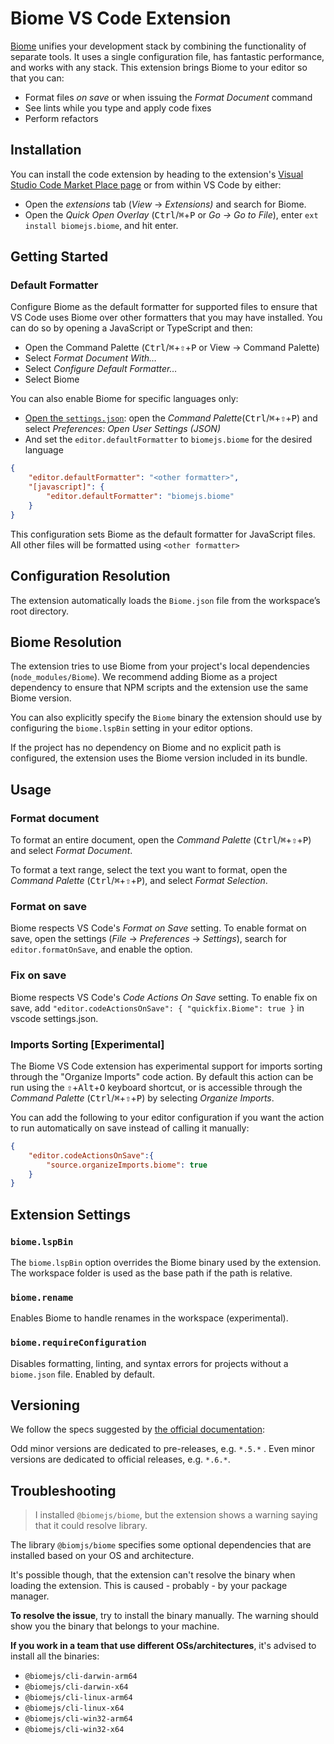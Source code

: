 # Biome VS Code Extension

[Biome](https://biomejs.dev/) unifies your development stack by combining the functionality of separate tools. It uses a single configuration file, has fantastic performance, and works with any stack. This extension brings Biome to your editor so that you can:

- Format files *on save* or when issuing the *Format Document* command
- See lints while you type and apply code fixes
- Perform refactors

## Installation

You can install the code extension by heading to the extension's [Visual Studio Code Market Place page](https://marketplace.visualstudio.com/items?itemName=biomejs.biome) or from within VS Code by either:

- Open the *extensions* tab (_View_ → _Extensions)_ and search for Biome.
- Open the _Quick Open Overlay_ (<kbd>Ctrl</kbd>/<kbd title="Cmd">⌘</kbd>+<kbd>P</kbd> or _Go -> Go to File_), enter `ext install biomejs.biome`, and hit enter.

## Getting Started

### Default Formatter

Configure Biome as the default formatter for supported files to ensure that VS Code uses Biome over other formatters that you may have installed. You can do so by opening a JavaScript or TypeScript and then:

- Open the Command Palette (<kbd>Ctrl</kbd>/<kbd title="Cmd">⌘</kbd>+<kbd title="Shift">⇧</kbd>+<kbd>P</kbd> or View → Command Palette)
- Select _Format Document With…_
- Select _Configure Default Formatter…_
- Select Biome

You can also enable Biome for specific languages only:

- [Open the `settings.json`](https://code.visualstudio.com/docs/getstarted/settings#_settingsjson): open the _Command Palette_(<kbd>Ctrl</kbd>/<kbd title="Cmd">⌘</kbd>+<kbd title="Shift">⇧</kbd>+<kbd>P</kbd>) and select _Preferences: Open User Settings (JSON)_
- And set the `editor.defaultFormatter` to `biomejs.biome` for the desired language

```json
{
	"editor.defaultFormatter": "<other formatter>",
	"[javascript]": {
		"editor.defaultFormatter": "biomejs.biome"
	}
}
```

This configuration sets Biome as the default formatter for JavaScript files. All other files will be formatted using `<other formatter>`

## Configuration Resolution

The extension automatically loads the `Biome.json` file from the workspace’s root directory.

## Biome Resolution

The extension tries to use Biome from your project's local dependencies (`node_modules/Biome`). We recommend adding Biome as a project dependency to ensure that NPM scripts and the extension use the same Biome version.

You can also explicitly specify the `Biome` binary the extension should use by configuring the `biome.lspBin` setting in your editor options.

If the project has no dependency on Biome and no explicit path is configured, the extension uses the Biome version included in its bundle.

## Usage

### Format document

To format an entire document, open the _Command Palette_ (<kbd>Ctrl</kbd>/<kbd title="Cmd">⌘</kbd>+<kbd title="Shift">⇧</kbd>+<kbd>P</kbd>) and select _Format Document_.

To format a text range, select the text you want to format, open the _Command Palette_ (<kbd>Ctrl</kbd>/<kbd title="Cmd">⌘</kbd>+<kbd title="Shift">⇧</kbd>+<kbd>P</kbd>), and select _Format Selection_.

### Format on save

Biome respects VS Code's _Format on Save_ setting. To enable format on save, open the settings (_File_ -> _Preferences_ -> _Settings_), search for `editor.formatOnSave`, and enable the option.

### Fix on save

Biome respects VS Code's _Code Actions On Save_ setting. To enable fix on save, add `"editor.codeActionsOnSave": { "quickfix.Biome": true }` in vscode settings.json.

### Imports Sorting [Experimental]

The Biome VS Code extension has experimental support for imports sorting through the "Organize Imports" code action. By default this action can be run using the <kbd title="Shift">⇧</kbd>+<kbd>Alt</kbd>+<kbd>O</kbd> keyboard shortcut, or is accessible through the _Command Palette_ (<kbd>Ctrl</kbd>/<kbd title="Cmd">⌘</kbd>+<kbd title="Shift">⇧</kbd>+<kbd>P</kbd>) by selecting _Organize Imports_.

You can add the following to your editor configuration if you want the action to run automatically on save instead of calling it manually:

```json
{
	"editor.codeActionsOnSave":{
		"source.organizeImports.biome": true
	}
}
```

## Extension Settings

### `biome.lspBin`

The `biome.lspBin` option overrides the Biome binary used by the extension.
The workspace folder is used as the base path if the path is relative.

### `biome.rename`

Enables Biome to handle renames in the workspace (experimental).

### `biome.requireConfiguration`

Disables formatting, linting, and syntax errors for projects without a `biome.json` file.
Enabled by default.

## Versioning

We follow the specs suggested by [the official documentation](https://code.visualstudio.com/api/working-with-extensions/publishing-extension#prerelease-extensions):

Odd minor versions are dedicated to pre-releases, e.g. `*.5.*` .
Even minor versions are dedicated to official releases, e.g. `*.6.*`.


## Troubleshooting

> I installed `@biomejs/biome`, but the extension shows a warning saying that it could resolve library.

The library `@biomjs/biome` specifies some optional dependencies that are installed based on your OS and architecture.

It's possible though, that the extension can't resolve the binary when loading the extension. This is caused - probably - by your package manager.

**To resolve the issue**, try to install the binary manually. The warning should show you the binary that belongs to your machine.

**If you work in a team that use different OSs/architectures**, it's advised to install all the binaries:

- `@biomejs/cli-darwin-arm64`
- `@biomejs/cli-darwin-x64`
- `@biomejs/cli-linux-arm64`
- `@biomejs/cli-linux-x64`
- `@biomejs/cli-win32-arm64`
- `@biomejs/cli-win32-x64`
